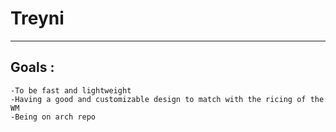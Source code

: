 # Treyni
---
## Goals :

    -To be fast and lightweight
    -Having a good and customizable design to match with the ricing of the WM
    -Being on arch repo